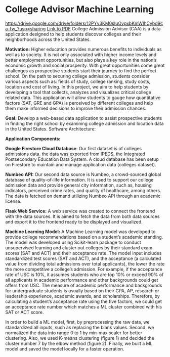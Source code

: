 # College Advisor Machine Learning 
https://drive.google.com/drive/folders/12PYv3KM0sIuOvpxbKmWIhCybd9ca-fw_?usp=sharing
[Link to PDF](Final%20Report%20(Team%20%231).pdf)
College Admission Advisor (CAA) is a data application designed to help students discover colleges and their neighborhoods across the United States. 

**Motivation:**
Higher education provides numerous benefits to individuals as well as to society. It is not only associated with higher income levels and better employment opportunities, but also plays a key role in the nation’s economic growth and social prosperity. With great opportunities come great challenges as prospective students start their journey to find the perfect school. 
On the path to securing college admission, students consider various aspects such as: fields of study, college ranking, study costs, location and cost of living. In this project, we aim to help students by developing a tool that collects, analyzes and visualizes critical college related data. This application will allow students to gauge how quantitative factors (SAT, GRE and GPA) is perceived by different colleges and help them make informed decisions to improve their admission chances.

**Goal:**
Develop a web-based data application to assist prospective students in finding the right school by examining college admission and location data in the United States.
Software Architecture:

**Application Components:**

**Google Firestore Cloud Database**:
Our first dataset is of colleges admissions data. the data was exported from IPEDS, the Integrated Postsecondary Education Data System. A cloud database has been setup on Firestore to maintain and manage application data (colleges dataset). 

**Numbeo API:**
Our second data source is Numbeo, a crowd-sourced global database of quality-of-life information. It is used to support our college admission data and provide general city information, such as, housing indicators, perceived crime rates, and quality of healthcare, among others. The data is fetched on demand utilizing Numbeo API through an academic license.

**Flask Web Service:**
A web service was created to connect the frontend with the data sources. It is aimed to fetch the data from both data sources and export it to the frontend ready to be displayed and visualized.

**Machine Learning Model:**
A Machine Learning model was developed to provide college recommendations based on a student’s academic standing. The model was developed using Scikit-learn package to conduct unsupervised learning and cluster out colleges by their standard exam scores (SAT and ACT) and their acceptance rate.
The model input includes standardized test scores (SAT and ACT), and the acceptance (a calculated value from dividing total admissions over total applicants), the lower the rate the more competitive a college’s admission. For example, if the acceptance rate of USC is 10%, it assumes students who are top 10% or exceed 90% of all applicants in academic performance and other backgrounds could get offers from USC. The measure of academic performance and backgrounds for undergraduate students is usually based on their GPA, AP, research or leadership experience, academic awards, and scholarships. Therefore, by calculating a student’s acceptance rate using the five factors, we could get an acceptance rate number which matches a ML cluster combined with his SAT or ACT score.

In order to build a ML model, first, by preprocessing the raw data, we standardized all inputs, such as replacing the blank values. Second, we normalized the data into range 0 to 1 by min-max scaler for better clustering. Also, we used K-means clustering (figure 1) and decided the cluster number 7 by the elbow method (figure 2). Finally, we built a ML model and saved the model locally for a faster operation.


